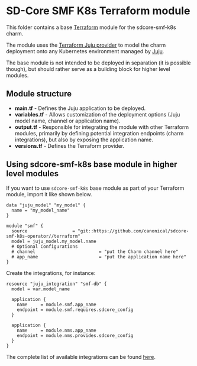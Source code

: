 # SD-Core SMF K8s Terraform module

This folder contains a base [Terraform][Terraform] module for the sdcore-smf-k8s charm.

The module uses the [Terraform Juju provider][Terraform Juju provider] to model the charm deployment onto any Kubernetes environment managed by [Juju][Juju].

The base module is not intended to be deployed in separation (it is possible though), but should rather serve as a building block for higher level modules.

## Module structure

- **main.tf** - Defines the Juju application to be deployed.
- **variables.tf** - Allows customization of the deployment options (Juju model name, channel or application name).
- **output.tf** - Responsible for integrating the module with other Terraform modules, primarily by defining potential integration endpoints (charm integrations), but also by exposing the application name.
- **versions.tf** - Defines the Terraform provider.

## Using sdcore-smf-k8s base module in higher level modules

If you want to use `sdcore-smf-k8s` base module as part of your Terraform module, import it like shown below.

```text
data "juju_model" "my_model" {
  name = "my_model_name"
}

module "smf" {
  source                 = "git::https://github.com/canonical/sdcore-smf-k8s-operator//terraform"
  model = juju_model.my_model.name
  # Optional Configurations
  # channel                        = "put the Charm channel here" 
  # app_name                       = "put the application name here" 
}
```

Create the integrations, for instance:

```text
resource "juju_integration" "smf-db" {
  model = var.model_name

  application {
    name     = module.smf.app_name
    endpoint = module.smf.requires.sdcore_config
  }

  application {
    name     = module.nms.app_name
    endpoint = module.nms.provides.sdcore_config
  }
}
```

The complete list of available integrations can be found [here][smf-integrations].

[Terraform]: https://www.terraform.io/
[Terraform Juju provider]: https://registry.terraform.io/providers/juju/juju/latest
[Juju]: https://juju.is
[smf-integrations]: https://charmhub.io/sdcore-smf-k8s/integrations
